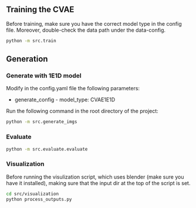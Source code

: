 ## Training the CVAE

Before training, make sure you have the correct model type in the config file. Moreover, double-check the data path under the data-config.

```bash
python -m src.train
```

## Generation

### Generate with 1E1D model

Modify in the config.yaml file the following parameters:

- generate_config - model_type: CVAE1E1D

Run the following command in the root directory of the project:

```bash
python -m src.generate_imgs
```

### Evaluate

```bash
python -m src.evaluate.evaluate
```

### Visualization

Before running the visulization script, which uses blender (make sure you have it installed), making sure that the input dir at the top of the script is set.

```bash
cd src/visualization
python process_outputs.py
```
